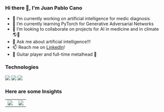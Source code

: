 ### Hi there 👋, I'm Juan Pablo Cano

<!--
**jpcano1/jpcano1** is a ✨ _special_ ✨ repository because its `README.md` (this file) appears on your GitHub profile.

Here are some ideas to get you started:
-->

- 🔭 I’m currently working on artificial intelligence for medic diagnosis
- 🌱 I’m currently learning PyTorch for Generative Adversarial Networks
- 👯 I’m looking to collaborate on projects for AI in medicine and in climate 🌎🌱
- 💬 Ask me about artificial intelligence!!!
- 📫 Reach me on [LinkedIn](https://www.linkedin.com/in/juan-pablo-cano-buitrago-2aa127150/)!
- 🎸 Guitar player and full-time metalhead 🤘

### Technologies
![](https://img.shields.io/badge/IDE-Visual%20Studio%20Code-informational?style=plastic&logo=Visual-Studio-Code)
![](https://img.shields.io/badge/IDE-PyCharm-green?style=plastic&logo=PyCharm)
![](https://img.shields.io/badge/-TensorFlow-orange?style=plastic&logo=TensorFlow&logoColor=ffffff)

### Here are some Insights
<table>
  <tr>
    <td>
<img align="left" src="https://github-readme-stats.vercel.app/api?username=jpcano1&show_icons=true&include_all_commits=true&count_private=true"/>
    </td>
    <td>
<img align="center" src="https://github-readme-stats.vercel.app/api/top-langs/?username=jpcano1&hide=TSQL,HTML,CSS"/>
    </td>
  </tr>
</table>
